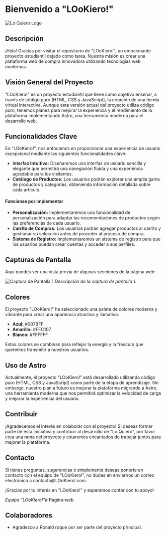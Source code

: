 # Bienvenido a "LOoKiero!"

![Lo Quiero Logo](https://raw.githubusercontent.com/christoper-d/Pagina-web/main/Images/logo.png)

## Descripción

¡Hola! Gracias por visitar el repositorio de "LOoKiero!", un emocionante proyecto estudiantil dejado como tarea. Nuestra misión es crear una plataforma web de compra innovadora utilizando tecnologías web modernas.

## Visión General del Proyecto

"LOoKiero!" es un proyecto estudiantil que tiene como objetivo enseñar, a través de código puro (HTML, CSS y JavaScript), la creación de una tienda virtual interactiva. Aunque esta versión actual del proyecto utiliza código puro, tenemos planes para mejorar la experiencia y el rendimiento de la plataforma implementando Astro, una herramienta moderna para el desarrollo web.

## Funcionalidades Clave

En "LOoKiero!", nos enfocamos en proporcionar una experiencia de usuario excepcional mediante las siguientes funcionalidades clave:

- **Interfaz Intuitiva:** Diseñaremos una interfaz de usuario sencilla y elegante que permitirá una navegación fluida y una experiencia agradable para los visitantes.
- **Catálogo de Productos:** Los usuarios podrán explorar una amplia gama de productos y categorías, obteniendo información detallada sobre cada artículo.
#### Funciones por implementar
- **Personalización:** Implementaremos una funcionalidad de personalización para adaptar las recomendaciones de productos según las preferencias de cada usuario.
- **Carrito de Compras:** Los usuarios podrán agregar productos al carrito y gestionar su selección antes de proceder al proceso de compra.
- **Sistema de Registro:** Implementaremos un sistema de registro para que los usuarios puedan crear cuentas y acceder a sus perfiles.

## Capturas de Pantalla

Aquí puedes ver una vista previa de algunas secciones de la página web:

![Captura de Pantalla 1](https://example.com/screenshot1.png)
*Descripción de la captura de pantalla 1.*

## Colores

El proyecto "LOoKiero!" ha seleccionado una paleta de colores moderna y vibrante para crear una apariencia atractiva y llamativa:

- **Azul:** #007BFF
- **Amarillo:** #FFC107
- **Blanco:** #FFFFFF

Estos colores se combinan para reflejar la energía y la frescura que queremos transmitir a nuestros usuarios.

## Uso de Astro

Actualmente, el proyecto "LOoKiero!" está desarrollado utilizando código puro (HTML, CSS y JavaScript) como parte de la etapa de aprendizaje. Sin embargo, nuestro plan a futuro es mejorar la plataforma migrando a Astro, una herramienta moderna que nos permitirá optimizar la velocidad de carga y mejorar la experiencia del usuario.

## Contribuir

¡Agradecemos el interés en colaborar con el proyecto! Si deseas formar parte de esta iniciativa y contribuir al desarrollo de "Lo Quiero", por favor crea una rama del proyecto y estaremos encantados de trabajar juntos para mejorar la plataforma.

## Contacto

Si tienes preguntas, sugerencias o simplemente deseas ponerte en contacto con el equipo de "LOoKiero!", no dudes en enviarnos un correo electrónico a contacto@LOoKiero!.com.

¡Gracias por tu interés en "LOoKiero!" y esperamos contar con tu apoyo!

*Equipo "LOoKiero!"*# Pagina-web



## Colaboradores
- Agradezco a Ronald roque por ser parte del proyecto principal.


